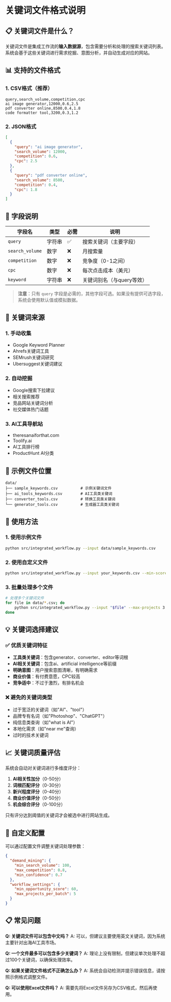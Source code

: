 # 关键词文件格式说明

## 📋 关键词文件是什么？

关键词文件是集成工作流的**输入数据源**，包含需要分析和处理的搜索关键词列表。系统会基于这些关键词进行需求挖掘、意图分析，并自动生成对应的网站。

## 📊 支持的文件格式

### 1. CSV格式（推荐）
```csv
query,search_volume,competition,cpc
ai image generator,12000,0.6,2.5
pdf converter online,8500,0.4,1.8
code formatter tool,3200,0.3,1.2
```

### 2. JSON格式
```json
[
  {
    "query": "ai image generator",
    "search_volume": 12000,
    "competition": 0.6,
    "cpc": 2.5
  },
  {
    "query": "pdf converter online", 
    "search_volume": 8500,
    "competition": 0.4,
    "cpc": 1.8
  }
]
```

## 📝 字段说明

| 字段名 | 类型 | 必需 | 说明 |
|--------|------|------|------|
| `query` | 字符串 | ✅ | 搜索关键词（主要字段） |
| `search_volume` | 数字 | ❌ | 月搜索量 |
| `competition` | 数字 | ❌ | 竞争度（0-1之间） |
| `cpc` | 数字 | ❌ | 每次点击成本（美元） |
| `keyword` | 字符串 | ❌ | 关键词别名（与query等效） |

> **注意**：只有 `query` 字段是必需的，其他字段可选。如果没有提供可选字段，系统会使用默认值或模拟数据。

## 🎯 关键词来源

### 1. 手动收集
- Google Keyword Planner
- Ahrefs关键词工具
- SEMrush关键词研究
- Ubersuggest关键词建议

### 2. 自动挖掘
- Google搜索下拉建议
- 相关搜索推荐
- 竞品网站关键词分析
- 社交媒体热门话题

### 3. AI工具导航站
- theresanaiforthat.com
- Toolify.ai
- AI工具排行榜
- ProductHunt AI分类

## 📂 示例文件位置

```
data/
├── sample_keywords.csv          # 示例关键词文件
├── ai_tools_keywords.csv        # AI工具类关键词
├── converter_tools.csv          # 转换工具类关键词
└── generator_tools.csv          # 生成器工具类关键词
```

## 🚀 使用方法

### 1. 使用示例文件
```bash
python src/integrated_workflow.py --input data/sample_keywords.csv
```

### 2. 使用自定义文件
```bash
python src/integrated_workflow.py --input your_keywords.csv --min-score 70
```

### 3. 批量处理多个文件
```bash
# 处理多个关键词文件
for file in data/*.csv; do
    python src/integrated_workflow.py --input "$file" --max-projects 3
done
```

## 💡 关键词选择建议

### ✅ 优质关键词特征
- **工具类关键词**：包含generator、converter、editor等词根
- **AI相关关键词**：包含ai、artificial intelligence等前缀
- **明确意图**：用户搜索意图清晰，有明确需求
- **商业价值**：有付费意愿，CPC较高
- **竞争适中**：不过于激烈，有排名机会

### ❌ 避免的关键词类型
- 过于宽泛的关键词（如"AI"、"tool"）
- 品牌专有名词（如"Photoshop"、"ChatGPT"）
- 纯信息类查询（如"what is AI"）
- 本地化需求（如"near me"查询）
- 过时的技术关键词

## 📈 关键词质量评估

系统会自动对关键词进行多维度评分：

1. **AI相关性加分**（0-50分）
2. **词根匹配评分**（0-30分）
3. **新兴程度评分**（0-40分）
4. **商业价值评分**（0-50分）
5. **机会综合评分**（0-100分）

只有评分达到阈值的关键词才会被选中进行网站生成。

## 🔧 自定义配置

可以通过配置文件调整关键词处理参数：

```json
{
  "demand_mining": {
    "min_search_volume": 100,
    "max_competition": 0.8,
    "min_confidence": 0.7
  },
  "workflow_settings": {
    "min_opportunity_score": 60,
    "max_projects_per_batch": 5
  }
}
```

## 📋 常见问题

**Q: 关键词文件可以包含中文吗？**
A: 可以，但建议主要使用英文关键词，因为系统主要针对出海AI工具市场。

**Q: 一个文件最多可以包含多少关键词？**
A: 理论上没有限制，但建议单次处理不超过100个关键词，以确保处理效率。

**Q: 如果关键词文件格式不正确怎么办？**
A: 系统会自动检测并提示错误信息，请按照示例格式调整文件。

**Q: 可以使用Excel文件吗？**
A: 需要先将Excel文件另存为CSV格式，然后再使用。